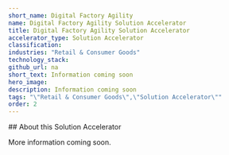 ```yaml
---
short_name: Digital Factory Agility
name: Digital Factory Agility Solution Accelerator
title: Digital Factory Agility Solution Accelerator
accelerator_type: Solution Accelerator
classification: 
industries: "Retail & Consumer Goods"
technology_stack: 
github_url: na
short_text: Information coming soon
hero_image: 
description: Information coming soon
tags: "\"Retail & Consumer Goods\",\"Solution Accelerator\""
order: 2
---
```

​​## About this Solution Accelerator

More information coming soon.
